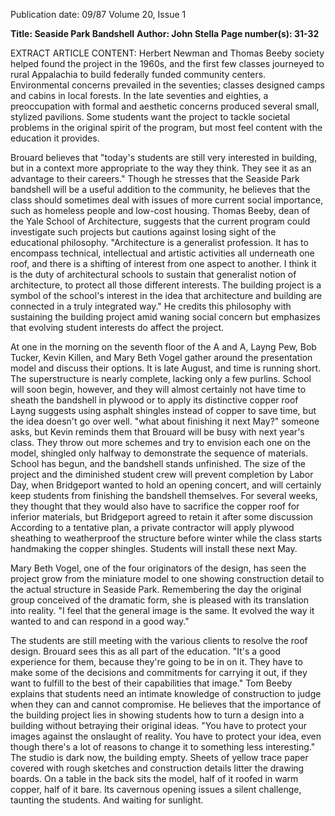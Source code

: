 Publication date: 09/87
Volume 20, Issue 1

**Title: Seaside Park Bandshell**
**Author: John Stella**
**Page number(s): 31-32**

EXTRACT ARTICLE CONTENT:
Herbert Newman and Thomas Beeby society helped found the project in the 1960s, and the first few classes journeyed to rural Appalachia to build federally funded community centers. 
Environmental concerns prevailed in the seventies; classes designed camps and cabins in local forests. In the late seventies and eighties, a preoccupation with formal and aesthetic concerns produced several small, stylized pavilions. 
Some students want the project to tackle societal problems in the original spirit of the program, but most feel content with the education it provides.


Brouard believes that "today's students are still very interested in building, but in a context more appropriate to the way they think. They see it as an advantage to their careers." Though he stresses that the Seaside Park bandshell will be a useful addition to the community, he believes that the class should sometimes deal with issues of more current social importance, such as homeless people and low-cost housing. 
Thomas Beeby, dean of the Yale School of Architecture, suggests that the current program could investigate such projects but cautions against losing sight of the educational philosophy. "Architecture is a generalist profession. It has to encompass technical, intellectual and artistic activities all underneath one roof, and there is a shifting of interest from one aspect to another. I think it is the duty of architectural schools to sustain that generalist notion of architecture, to protect all those different interests. The building project is a symbol of the school's interest in the idea that architecture and building are connected in a truly integrated way." He credits this philosophy with sustaining the building project amid waning social concern but emphasizes that evolving student interests do affect the project. 


At one in the morning on the seventh floor of the A and A, Layng Pew, Bob Tucker, Kevin Killen, and Mary Beth Vogel gather around the presentation model and discuss their options. It is late August, and time is running short. The superstructure is nearly complete, lacking only a few purlins. School will soon begin, however, and they will almost certainly not have time to sheath the bandshell in plywood or to apply its distinctive copper roof Layng suggests using asphalt shingles instead of copper to save time, but the idea doesn't go over well. "what about finishing it next May?" someone asks, but Kevin reminds them that Brouard will be busy with next year's class. They throw out more schemes and try to envision each one on the model, shingled only halfway to demonstrate the sequence of materials. 
School has begun, and the bandshell stands unfinished. The size of the project and the diminished student crew will prevent completion by Labor Day, when Bridgeport wanted to hold an opening concert, and will certainly keep students from finishing the bandshell themselves. For several weeks, they thought that they would also have to sacrifice the copper roof for inferior materials, but Bridgeport agreed to retain it after some discussion According to a tentative plan, a private contractor will apply plywood sheathing to weatherproof the structure before winter while the class starts handmaking the copper shingles. Students will install these next May. 


Mary Beth Vogel, one of the four originators of the design, has seen the project grow from the miniature model to one showing construction detail to the actual structure in Seaside Park. Remembering the day the original group conceived of the dramatic form, she is pleased with its translation into reality. "I feel that the general image is the same. It evolved the way it wanted to and can respond in a good way."


The students are still meeting with the various clients to resolve the roof design. Brouard sees this as all part of the education. "It's a good experience for them, because they're going to be in on it. They have to make some of the decisions and commitments for carrying it out, if they want to fulfill to the best of their capabilities that image." 
Tom Beeby explains that students need an intimate knowledge of construction to judge when they can and cannot compromise. He believes that the importance of the building project lies in showing students how to turn a design into a building without betraying their original ideas. "You have to protect your images against the onslaught of reality. You have to protect your idea, even though there's a lot of reasons to change it to something less interesting." 
The studio is dark now, the building empty. Sheets of yellow trace paper covered with rough sketches and construction details litter the drawing boards. On a table in the back sits the model, half of it roofed in warm copper, half of it bare. Its cavernous opening issues a silent challenge, taunting the students. And waiting for sunlight.